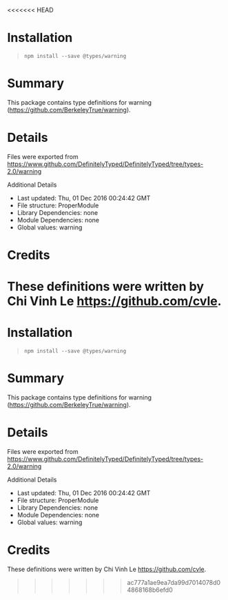 <<<<<<< HEAD
# Installation
> `npm install --save @types/warning`

# Summary
This package contains type definitions for warning (https://github.com/BerkeleyTrue/warning).

# Details
Files were exported from https://www.github.com/DefinitelyTyped/DefinitelyTyped/tree/types-2.0/warning

Additional Details
 * Last updated: Thu, 01 Dec 2016 00:24:42 GMT
 * File structure: ProperModule
 * Library Dependencies: none
 * Module Dependencies: none
 * Global values: warning

# Credits
These definitions were written by Chi Vinh Le <https://github.com/cvle>.
=======
# Installation
> `npm install --save @types/warning`

# Summary
This package contains type definitions for warning (https://github.com/BerkeleyTrue/warning).

# Details
Files were exported from https://www.github.com/DefinitelyTyped/DefinitelyTyped/tree/types-2.0/warning

Additional Details
 * Last updated: Thu, 01 Dec 2016 00:24:42 GMT
 * File structure: ProperModule
 * Library Dependencies: none
 * Module Dependencies: none
 * Global values: warning

# Credits
These definitions were written by Chi Vinh Le <https://github.com/cvle>.
>>>>>>> ac777a1ae9ea7da99d7014078d04868168b6efd0
